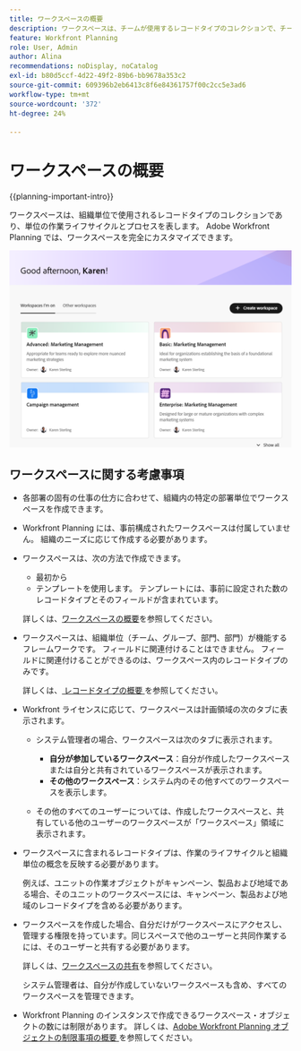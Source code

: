 ```yaml
---
title: ワークスペースの概要
description: ワークスペースは、チームが使用するレコードタイプのコレクションで、チームの作業ライフサイクルを表します。組織単位のワークフローに合わせて、Adobe Workfront Planning のワークスペースを完全にカスタマイズできます。
feature: Workfront Planning
role: User, Admin
author: Alina
recommendations: noDisplay, noCatalog
exl-id: b80d5ccf-4d22-49f2-89b6-bb9678a353c2
source-git-commit: 609396b2eb6413c8f6e84361757f00c2cc5e3ad6
workflow-type: tm+mt
source-wordcount: '372'
ht-degree: 24%

---
```


# ワークスペースの概要

{{planning-important-intro}}

ワークスペースは、組織単位で使用されるレコードタイプのコレクションであり、単位の作業ライフサイクルとプロセスを表します。 Adobe Workfront Planning では、ワークスペースを完全にカスタマイズできます。


![Workspaces ランディングページの管理者アカウント ](assets/workspaces-landing-page-admin-account.png)

## ワークスペースに関する考慮事項

* 各部署の固有の仕事の仕方に合わせて、組織内の特定の部署単位でワークスペースを作成できます。
* Workfront Planning には、事前構成されたワークスペースは付属していません。 組織のニーズに応じて作成する必要があります。
* ワークスペースは、次の方法で作成できます。

   * 最初から
   * テンプレートを使用します。 テンプレートには、事前に設定された数のレコードタイプとそのフィールドが含まれています。

  詳しくは、[ワークスペースの概要](/help/quicksilver/planning/architecture/create-workspaces.md)を参照してください。
* ワークスペースは、組織単位（チーム、グループ、部門、部門）が機能するフレームワークです。 フィールドに関連付けることはできません。 フィールドに関連付けることができるのは、ワークスペース内のレコードタイプのみです。

  詳しくは、[ レコードタイプの概要 ](/help/quicksilver/planning/architecture/overview-of-record-types.md) を参照してください。
* Workfront ライセンスに応じて、ワークスペースは計画領域の次のタブに表示されます。

   * システム管理者の場合、ワークスペースは次のタブに表示されます。

      * **自分が参加しているワークスペース**：自分が作成したワークスペースまたは自分と共有されているワークスペースが表示されます。
      * **その他のワークスペース**：システム内のその他すべてのワークスペースを表示します。

   * その他のすべてのユーザーについては、作成したワークスペースと、共有している他のユーザーのワークスペースが「ワークスペース」領域に表示されます。

* ワークスペースに含まれるレコードタイプは、作業のライフサイクルと組織単位の概念を反映する必要があります。

  例えば、ユニットの作業オブジェクトがキャンペーン、製品および地域である場合、そのユニットのワークスペースには、キャンペーン、製品および地域のレコードタイプを含める必要があります。
* ワークスペースを作成した場合、自分だけがワークスペースにアクセスし、管理する権限を持っています。同じスペースで他のユーザーと共同作業するには、そのユーザーと共有する必要があります。

  詳しくは、[ワークスペースの共有](/help/quicksilver/planning/access/share-workspaces.md)を参照してください。

  システム管理者は、自分が作成していないワークスペースも含め、すべてのワークスペースを管理できます。

<!--make this live with the GA: * There is no limit for how many workspaces you can create in your environment. However, we recommend not to have too many workspaces, as they could become hard to manage and your workflows might be too fragmented.-->

* Workfront Planning のインスタンスで作成できるワークスペース・オブジェクトの数には制限があります。 詳しくは、[Adobe Workfront Planning オブジェクトの制限事項の概要 ](/help/quicksilver/planning/general/limitations-overview.md) を参照してください。

